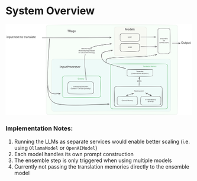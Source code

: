 # System Overview


![System Flow Chart](../assets/system_design.svg)

### Implementation Notes:

1. Running the LLMs as separate services would enable better scaling (i.e. using `OllamaModel` or `OpenAIModel`)
2. Each model handles its own prompt construction
3. The ensemble step is only triggered when using multiple models 
4. Currently not passing the translation memories directly to the ensemble model


